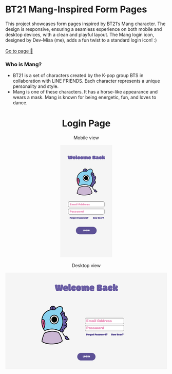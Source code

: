 # BT21 Mang-Inspired Form Pages
This project showcases form pages inspired by BT21’s Mang character. The design is responsive, ensuring a seamless experience on both mobile and desktop devices, with a clean and playful layout. The Mang login icon, designed by Dev-Misa (me), adds a fun twist to a standard login icon! :)<br><br>
[Go to page 🚀](https://dev-misa.github.io/mang-login-signup-page/)
### Who is Mang?
* BT21 is a set of characters created by the K-pop group BTS in collaboration with LINE FRIENDS. Each character represents a unique personality and style.
* Mang is one of these characters. It has a horse-like appearance and wears a mask. Mang is known for being energetic, fun, and loves to dance.
<div align="center">
  <h1>Login Page</h1>
  <p>Mobile view</p>
  <img src="images/mobile-ui-designv3.jpg" height="350">
  <p>Desktop view</p>
  <img src="images/desktop-ui-designv3.jpg" height="300">
</div>

